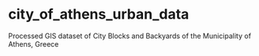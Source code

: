 # city_of_athens_urban_data
Processed GIS dataset of City Blocks and Backyards of the Municipality of Athens, Greece
